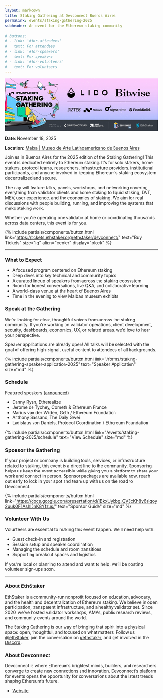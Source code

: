 ```yaml
---
layout: markdown
title: Staking Gathering at Devconnect Buenos Aires
permalink: events/staking-gathering-2025
subheader: An event for the Ethereum staking community

# buttons:
# - link: '#for-attendees'
#   text: For attendees
# - link: '#for-speakers'
#   text: For speakers
# - link: '#for-volunteers'
#   text: For volunteers
---
```


![](/assets/img/devconnect-2025/banner.webp)

**Date**: November 18, 2025

**Location**: [Malba \| Museo de Arte Latinoamericano de Buenos Aires](https://maps.app.goo.gl/KaUgKTKGdR1tdgMA8)

Join us in Buenos Aires for the 2025 edition of the Staking Gathering! This event is dedicated entirely to Ethereum staking. It’s for solo stakers, home stakers, protocol teams, researchers, infrastructure providers, institutional participants, and anyone involved in keeping Ethereum’s staking ecosystem decentralized and secure.

The day will feature talks, panels, workshops, and networking covering everything from validator clients and home staking to liquid staking, DVT, MEV, user experience, and the economics of staking. We aim for real discussions with people building, running, and improving the systems that make staking work.

Whether you're operating one validator at home or coordinating thousands across data centers, this event is for you.

{% include partials/components/button.html
  link="https://tickets.ethstaker.org/ethstaker/devconnect/"
  text="Buy Tickets"
  size="lg"
  align="center"
  display="block"
%}


---


### What to Expect

- A focused program centered on Ethereum staking
- Deep dives into key technical and community topics
- A curated lineup of speakers from across the staking ecosystem
- Room for honest conversations, live Q&A, and collaborative learning
- A world-class venue at the heart of Buenos Aires
- Time in the evening to view Malba’s museum exhibits


### Speak at the Gathering

We’re looking for clear, thoughtful voices from across the staking community. If you’re working on validator operations, client development, security, dashboards, economics, UX, or related areas, we’d love to hear your perspective.

Speaker applications are already open! All talks will be selected with the goal of offering high-signal, useful content to attendees of all backgrounds.

{% include partials/components/button.html
  link="/forms/staking-gathering-speaker-application-2025"
  text="Speaker Application"
  size="md"
%}


### Schedule

Featured speakers ([announced](https://x.com/ethStaker/status/1967608955611521154))
- Danny Ryan, Etherealize
- Jerome de Tychey, Cometh & Ethereum France
- Marius van der Wijden, Geth / Ethereum Foundation
- Anthony Sassano, The Daily Gwei
- Ladislaus von Daniels, Protocol Coordination / Ethereum Foundation

{% include partials/components/button.html
  link="/events/staking-gathering-2025/schedule"
  text="View Schedule"
  size="md"
%}



### Sponsor the Gathering

If your project or company is building tools, services, or infrastructure related to staking, this event is a direct line to the community. Sponsoring helps us keep the event accessible while giving you a platform to share your work and connect in person.
Sponsor packages are available now, reach out early to lock in your spot and team up with us on the road to Devconnect.

{% include partials/components/button.html
  link="https://docs.google.com/presentation/d/1BkxUykbg_QVEcKh8y6alqoy2uukQF1Ashl5nK8Yfzus/"
  text="Sponsor Guide"
  size="md"
%}


### Volunteer With Us

Volunteers are essential to making this event happen. We’ll need help with:

- Guest check-in and registration
- Session setup and speaker coordination
- Managing the schedule and room transitions
- Supporting breakout spaces and logistics

If you’re local or planning to attend and want to help, we’ll be posting volunteer sign-ups soon.


---


### About EthStaker

EthStaker is a community-run nonprofit focused on education, advocacy, and the health and decentralization of Ethereum staking. We believe in open participation, transparent infrastructure, and a healthy validator set. Since 2020, we’ve hosted validator workshops, AMAs, public research reviews, and community events around the world.

The Staking Gathering is our way of bringing that spirit into a physical space: open, thoughtful, and focused on what matters.
Follow us [@ethStaker](https://x.com/ethstaker), join the conversation on [r/ethstaker](https://www.reddit.com/r/ethstaker/), and get involved in the [Discord](http://dsc.gg/ethstaker).


### About Devconnect

Devconnect is where Ethereum’s brightest minds, builders, and researchers converge to create new connections and innovation. Devconnect’s platform for events opens the opportunity for conversations about the latest trends shaping Ethereum’s future.

- [Website](https://devconnect.org/)
<!-- - [Full Schedule](https://devconnect.org/schedule) -->
<!-- - [City Guide](https://devconnect.org/city-guide) -->






